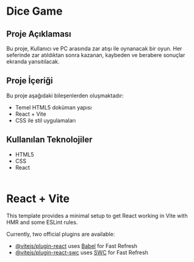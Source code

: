 #  Dice Game
## Proje Açıklaması
 Bu proje, Kullanıcı ve PC arasında zar atışı ile oynanacak bir oyun. Her seferinde zar atıldıktan sonra kazanan, kaybeden ve berabere sonuçlar ekranda yansıtılacak.
 ## Proje İçeriği 
Bu proje aşağıdaki bileşenlerden oluşmaktadır: 
- Temel HTML5 doküman yapısı
-  React + Vite
- CSS ile stil uygulamaları 
## Kullanılan Teknolojiler
- HTML5
- CSS
- React
  <br>
  <br>
# React + Vite

This template provides a minimal setup to get React working in Vite with HMR and some ESLint rules.

Currently, two official plugins are available:

- [@vitejs/plugin-react](https://github.com/vitejs/vite-plugin-react/blob/main/packages/plugin-react/README.md) uses [Babel](https://babeljs.io/) for Fast Refresh
- [@vitejs/plugin-react-swc](https://github.com/vitejs/vite-plugin-react-swc) uses [SWC](https://swc.rs/) for Fast Refresh
